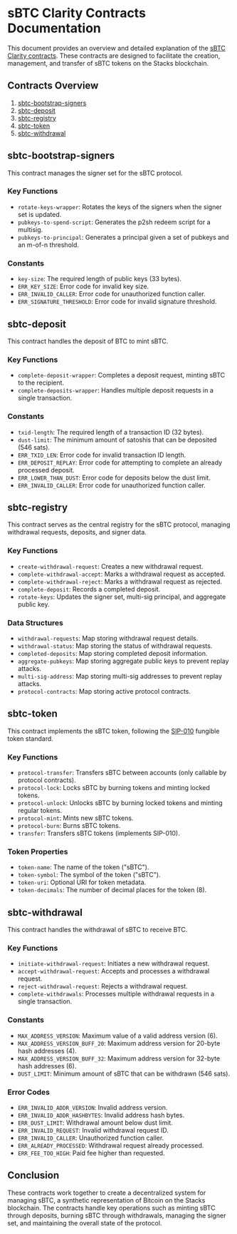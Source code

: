 # sBTC Clarity Contracts Documentation

This document provides an overview and detailed explanation of the [sBTC Clarity contracts](https://github.com/stacks-network/sbtc/tree/main/contracts). These contracts are designed to facilitate the creation, management, and transfer of sBTC tokens on the Stacks blockchain.

## Contracts Overview

1. [sbtc-bootstrap-signers](#sbtc-bootstrap-signers)
2. [sbtc-deposit](#sbtc-deposit)
3. [sbtc-registry](#sbtc-registry)
4. [sbtc-token](#sbtc-token)
5. [sbtc-withdrawal](#sbtc-withdrawal)

## sbtc-bootstrap-signers

This contract manages the signer set for the sBTC protocol.

### Key Functions

- `rotate-keys-wrapper`: Rotates the keys of the signers when the signer set is updated.
- `pubkeys-to-spend-script`: Generates the p2sh redeem script for a multisig.
- `pubkeys-to-principal`: Generates a principal given a set of pubkeys and an m-of-n threshold.

### Constants

- `key-size`: The required length of public keys (33 bytes).
- `ERR_KEY_SIZE`: Error code for invalid key size.
- `ERR_INVALID_CALLER`: Error code for unauthorized function caller.
- `ERR_SIGNATURE_THRESHOLD`: Error code for invalid signature threshold.

## sbtc-deposit

This contract handles the deposit of BTC to mint sBTC.

### Key Functions

- `complete-deposit-wrapper`: Completes a deposit request, minting sBTC to the recipient.
- `complete-deposits-wrapper`: Handles multiple deposit requests in a single transaction.

### Constants

- `txid-length`: The required length of a transaction ID (32 bytes).
- `dust-limit`: The minimum amount of satoshis that can be deposited (546 sats).
- `ERR_TXID_LEN`: Error code for invalid transaction ID length.
- `ERR_DEPOSIT_REPLAY`: Error code for attempting to complete an already processed deposit.
- `ERR_LOWER_THAN_DUST`: Error code for deposits below the dust limit.
- `ERR_INVALID_CALLER`: Error code for unauthorized function caller.

## sbtc-registry

This contract serves as the central registry for the sBTC protocol, managing withdrawal requests, deposits, and signer data.

### Key Functions

- `create-withdrawal-request`: Creates a new withdrawal request.
- `complete-withdrawal-accept`: Marks a withdrawal request as accepted.
- `complete-withdrawal-reject`: Marks a withdrawal request as rejected.
- `complete-deposit`: Records a completed deposit.
- `rotate-keys`: Updates the signer set, multi-sig principal, and aggregate public key.

### Data Structures

- `withdrawal-requests`: Map storing withdrawal request details.
- `withdrawal-status`: Map storing the status of withdrawal requests.
- `completed-deposits`: Map storing completed deposit information.
- `aggregate-pubkeys`: Map storing aggregate public keys to prevent replay attacks.
- `multi-sig-address`: Map storing multi-sig addresses to prevent replay attacks.
- `protocol-contracts`: Map storing active protocol contracts.

## sbtc-token

This contract implements the sBTC token, following the [SIP-010](https://github.com/stacksgov/sips/blob/main/sips/sip-010/sip-010-fungible-token-standard.md) fungible token standard.

### Key Functions

- `protocol-transfer`: Transfers sBTC between accounts (only callable by protocol contracts).
- `protocol-lock`: Locks sBTC by burning tokens and minting locked tokens.
- `protocol-unlock`: Unlocks sBTC by burning locked tokens and minting regular tokens.
- `protocol-mint`: Mints new sBTC tokens.
- `protocol-burn`: Burns sBTC tokens.
- `transfer`: Transfers sBTC tokens (implements SIP-010).

### Token Properties

- `token-name`: The name of the token ("sBTC").
- `token-symbol`: The symbol of the token ("sBTC").
- `token-uri`: Optional URI for token metadata.
- `token-decimals`: The number of decimal places for the token (8).

## sbtc-withdrawal

This contract handles the withdrawal of sBTC to receive BTC.

### Key Functions

- `initiate-withdrawal-request`: Initiates a new withdrawal request.
- `accept-withdrawal-request`: Accepts and processes a withdrawal request.
- `reject-withdrawal-request`: Rejects a withdrawal request.
- `complete-withdrawals`: Processes multiple withdrawal requests in a single transaction.

### Constants

- `MAX_ADDRESS_VERSION`: Maximum value of a valid address version (6).
- `MAX_ADDRESS_VERSION_BUFF_20`: Maximum address version for 20-byte hash addresses (4).
- `MAX_ADDRESS_VERSION_BUFF_32`: Maximum address version for 32-byte hash addresses (6).
- `DUST_LIMIT`: Minimum amount of sBTC that can be withdrawn (546 sats).

### Error Codes

- `ERR_INVALID_ADDR_VERSION`: Invalid address version.
- `ERR_INVALID_ADDR_HASHBYTES`: Invalid address hash bytes.
- `ERR_DUST_LIMIT`: Withdrawal amount below dust limit.
- `ERR_INVALID_REQUEST`: Invalid withdrawal request ID.
- `ERR_INVALID_CALLER`: Unauthorized function caller.
- `ERR_ALREADY_PROCESSED`: Withdrawal request already processed.
- `ERR_FEE_TOO_HIGH`: Paid fee higher than requested.

## Conclusion

These contracts work together to create a decentralized system for managing sBTC, a synthetic representation of Bitcoin on the Stacks blockchain. The contracts handle key operations such as minting sBTC through deposits, burning sBTC through withdrawals, managing the signer set, and maintaining the overall state of the protocol.
